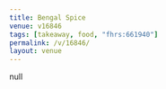 ```yaml
---
title: Bengal Spice
venue: v16846
tags: [takeaway, food, "fhrs:661940"]
permalink: /v/16846/
layout: venue
---
```

null